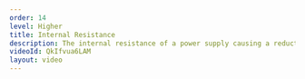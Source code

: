 ```yaml
---
order: 14
level: Higher
title: Internal Resistance
description: The internal resistance of a power supply causing a reduction in the potential difference across the terminals of the supply. What's boring about that?
videoId: QkIfvua6LAM
layout: video
---
```

